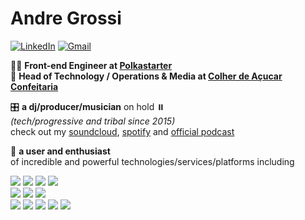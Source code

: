 # Andre Grossi
[![LinkedIn](https://img.shields.io/badge/-linkedin-0077B5?style=for-the-badge&logo=linkedin&logoColor=fff)](https://www.linkedin.com/in/andregrossi/ "Linkedin") [![Gmail](https://img.shields.io/badge/email-D14836?style=for-the-badge&logo=gmail&logoColor=fff)](mailto:iamandregrossi@gmail.com)

:man_technologist: **Front-end Engineer at [Polkastarter](https://polkastarter.com/)**  
:cake: **Head of Technology / Operations & Media at [Colher de Açucar Confeitaria](https://colherdeacucar.com.br/)**

:control_knobs: **a dj/producer/musician** on hold  ⏸️  
*(tech/progressive and tribal since 2015)*  
check out my [soundcloud](https://soundcloud.com/djandregrossi), [spotify](https://open.spotify.com/artist/6BokBj5lNdZfhFYxn1xkid) and [official podcast](https://podcasts.apple.com/us/podcast/andr%C3%A9-grossis-podcast/id1440229734)

   
:wrench: **a user and enthusiast**  
of incredible and powerful technologies/services/platforms including

<img src="https://img.shields.io/badge/-nodejs-efefef?style=for-the-badge&logo=node.js&logoColor=339933" /> <img src="https://img.shields.io/badge/-Typescript-efefef?style=for-the-badge&logo=typescript&logoColor=3178C6"/> <img src="https://img.shields.io/badge/-NestJS-efefef?style=for-the-badge&logo=nestjs&logoColor=ea2845" /> <img src="https://img.shields.io/badge/-GraphQL-efefef?style=for-the-badge&logo=graphql&logoColor=E10098"/>  
 <img src="https://img.shields.io/badge/-PostgreSQL-f4f4f4?style=for-the-badge&logo=postgresql&logoColor=336791" />  <img src="https://img.shields.io/badge/-prisma-efefef?style=for-the-badge&logo=prisma&logoColor=2D3748" /> <img src="https://img.shields.io/badge/-Supabase-f4f4f4?style=for-the-badge&logo=supabase&logoColor=3ECF8E" />  
<img src="https://img.shields.io/badge/-react-efefef?style=for-the-badge&logo=react&logoColor=60D1FA"/> <img src="https://img.shields.io/badge/-expo-efefef?style=for-the-badge&logo=expo&logoColor=000020"/> <img src="https://img.shields.io/badge/-nextjs-f3f3f3?style=for-the-badge&logo=next.js&logoColor=000" /> <img src="https://img.shields.io/badge/-Vercel-f3f3f3?style=for-the-badge&logo=vercel&logoColor=000"/> <img src="https://img.shields.io/badge/-chakraui-efefef?style=for-the-badge&logo=chakra-ui&logoColor=319795"/>


